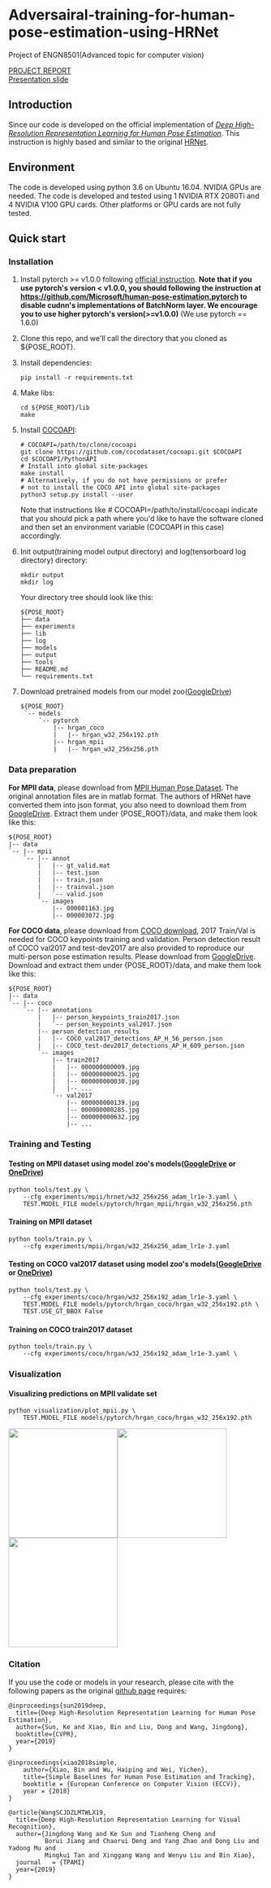 # Adversairal-training-for-human-pose-estimation-using-HRNet
Project of ENGN8501(Advanced topic for computer vision)

[PROJECT REPORT](https://github.com/redlessme/Adversairal-training-for-human-pose-estimation-using-HRNet/blob/master/8501_project_report.pdf)  
[Presentation slide](https://github.com/redlessme/Adversairal-training-for-human-pose-estimation-using-HRNet/blob/master/8501.pdf)  



## Introduction
Since our code is developed on the official implementation of [*Deep High-Resolution Representation Learning for Human Pose Estimation*](https://arxiv.org/abs/1902.09212). This instruction is highly based and similar to the original [HRNet](https://github.com/leoxiaobin/deep-high-resolution-net.pytorch).

## Environment
The code is developed using python 3.6 on Ubuntu 16.04. NVIDIA GPUs are needed. The code is developed and tested using 1 NVIDIA RTX 2080Ti and 4 NVIDIA V100 GPU cards. Other platforms or GPU cards are not fully tested.

## Quick start
### Installation
1. Install pytorch >= v1.0.0 following [official instruction](https://pytorch.org/).
   **Note that if you use pytorch's version < v1.0.0, you should following the instruction at <https://github.com/Microsoft/human-pose-estimation.pytorch> to disable cudnn's implementations of BatchNorm layer. We encourage you to use higher pytorch's version(>=v1.0.0)** (We use pytorch == 1.6.0)
2. Clone this repo, and we'll call the directory that you cloned as ${POSE_ROOT}.
3. Install dependencies:
   ```
   pip install -r requirements.txt
   ```
4. Make libs:
   ```
   cd ${POSE_ROOT}/lib
   make
   ```
5. Install [COCOAPI](https://github.com/cocodataset/cocoapi):
   ```
   # COCOAPI=/path/to/clone/cocoapi
   git clone https://github.com/cocodataset/cocoapi.git $COCOAPI
   cd $COCOAPI/PythonAPI
   # Install into global site-packages
   make install
   # Alternatively, if you do not have permissions or prefer
   # not to install the COCO API into global site-packages
   python3 setup.py install --user
   ```
   Note that instructions like # COCOAPI=/path/to/install/cocoapi indicate that you should pick a path where you'd like to have the software cloned and then set an environment variable (COCOAPI in this case) accordingly.
4. Init output(training model output directory) and log(tensorboard log directory) directory:

   ```
   mkdir output 
   mkdir log
   ```

   Your directory tree should look like this:

   ```
   ${POSE_ROOT}
   ├── data
   ├── experiments
   ├── lib
   ├── log
   ├── models
   ├── output
   ├── tools 
   ├── README.md
   └── requirements.txt
   ```

5. Download pretrained models from our model zoo([GoogleDrive](https://drive.google.com/file/d/1irp5Ozn2qf5DYqRkqJSjttidx6YjZfXP/view?usp=sharing))
   ```
   ${POSE_ROOT}
    `-- models
        `-- pytorch
            |-- hrgan_coco
            |   |-- hrgan_w32_256x192.pth
            |-- hrgan_mpii
            |   |-- hrgan_w32_256x256.pth
   ```
   
### Data preparation
**For MPII data**, please download from [MPII Human Pose Dataset](http://human-pose.mpi-inf.mpg.de/). The original annotation files are in matlab format. The authors of HRNet have converted them into json format, you also need to download them from [GoogleDrive](https://drive.google.com/file/d/1irp5Ozn2qf5DYqRkqJSjttidx6YjZfXP/view?usp=sharing).
Extract them under {POSE_ROOT}/data, and make them look like this:
```
${POSE_ROOT}
|-- data
`-- |-- mpii
    `-- |-- annot
        |   |-- gt_valid.mat
        |   |-- test.json
        |   |-- train.json
        |   |-- trainval.json
        |   `-- valid.json
        `-- images
            |-- 000001163.jpg
            |-- 000003072.jpg
```

**For COCO data**, please download from [COCO download](http://cocodataset.org/#download), 2017 Train/Val is needed for COCO keypoints training and validation. Person detection result of COCO val2017 and test-dev2017 are also provided to reproduce our multi-person pose estimation results. Please download from [GoogleDrive](https://drive.google.com/file/d/1irp5Ozn2qf5DYqRkqJSjttidx6YjZfXP/view?usp=sharing).
Download and extract them under {POSE_ROOT}/data, and make them look like this:
```
${POSE_ROOT}
|-- data
`-- |-- coco
    `-- |-- annotations
        |   |-- person_keypoints_train2017.json
        |   `-- person_keypoints_val2017.json
        |-- person_detection_results
        |   |-- COCO_val2017_detections_AP_H_56_person.json
        |   |-- COCO_test-dev2017_detections_AP_H_609_person.json
        `-- images
            |-- train2017
            |   |-- 000000000009.jpg
            |   |-- 000000000025.jpg
            |   |-- 000000000030.jpg
            |   |-- ... 
            `-- val2017
                |-- 000000000139.jpg
                |-- 000000000285.jpg
                |-- 000000000632.jpg
                |-- ... 
```

### Training and Testing

#### Testing on MPII dataset using model zoo's models([GoogleDrive](https://drive.google.com/drive/folders/1hOTihvbyIxsm5ygDpbUuJ7O_tzv4oXjC?usp=sharing) or [OneDrive](https://1drv.ms/f/s!AhIXJn_J-blW231MH2krnmLq5kkQ))
 

```
python tools/test.py \
    --cfg experiments/mpii/hrnet/w32_256x256_adam_lr1e-3.yaml \
    TEST.MODEL_FILE models/pytorch/hrgan_mpii/hrgan_w32_256x256.pth
```

#### Training on MPII dataset

```
python tools/train.py \
    --cfg experiments/mpii/hrgan/w32_256x256_adam_lr1e-3.yaml
```

#### Testing on COCO val2017 dataset using model zoo's models([GoogleDrive](https://drive.google.com/drive/folders/1hOTihvbyIxsm5ygDpbUuJ7O_tzv4oXjC?usp=sharing) or [OneDrive](https://1drv.ms/f/s!AhIXJn_J-blW231MH2krnmLq5kkQ))
 

```
python tools/test.py \
    --cfg experiments/coco/hrgan/w32_256x192_adam_lr1e-3.yaml \
    TEST.MODEL_FILE models/pytorch/hrgan_coco/hrgan_w32_256x192.pth \
    TEST.USE_GT_BBOX False
```

#### Training on COCO train2017 dataset

```
python tools/train.py \
    --cfg experiments/coco/hrgan/w32_256x192_adam_lr1e-3.yaml \
```

### Visualization

#### Visualizing predictions on MPII validate set

```
python visualization/plot_mpii.py \
    TEST.MODEL_FILE models/pytorch/hrgan_coco/hrgan_w32_256x192.pth
```

<img src="figures\visualization\mpii\hrgan\000059794.jpg" height="215"><img src="figures\visualization\mpii\hrgan\016035911.jpg" height="215"><img src="figures\visualization\mpii\hrgan\016047648.jpg" height="215">

### Citation
If you use the code or models in your research, please cite with the following papers as the original [github page](https://github.com/leoxiaobin/deep-high-resolution-net.pytorch) requires:
```
@inproceedings{sun2019deep,
  title={Deep High-Resolution Representation Learning for Human Pose Estimation},
  author={Sun, Ke and Xiao, Bin and Liu, Dong and Wang, Jingdong},
  booktitle={CVPR},
  year={2019}
}

@inproceedings{xiao2018simple,
    author={Xiao, Bin and Wu, Haiping and Wei, Yichen},
    title={Simple Baselines for Human Pose Estimation and Tracking},
    booktitle = {European Conference on Computer Vision (ECCV)},
    year = {2018}
}

@article{WangSCJDZLMTWLX19,
  title={Deep High-Resolution Representation Learning for Visual Recognition},
  author={Jingdong Wang and Ke Sun and Tianheng Cheng and 
          Borui Jiang and Chaorui Deng and Yang Zhao and Dong Liu and Yadong Mu and 
          Mingkui Tan and Xinggang Wang and Wenyu Liu and Bin Xiao},
  journal   = {TPAMI}
  year={2019}
}
```
